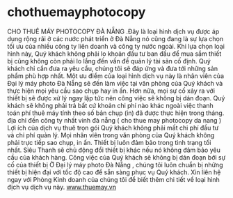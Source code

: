 # chothuemayphotocopy
CHO THUÊ MÁY PHOTOCOPY ĐÀ NẴNG .Đây là loại hình dịch vụ được áp dụng rộng rãi ở các nước phát triển ở Đà Nẵng nó cũng đang là sự lựa chọn tối ưu của nhiều công ty liên doanh và công ty nước ngoài. Khi lựa chọn loại hình này, Quý khách không phải lo khoản đầu tư ban đầu để mua sắm thiết bị cũng không còn phải lo lắng đến vấn đề quản lý tài sản cố định. Quý khách chỉ cần đưa ra yêu cầu, chúng tôi sẽ đáp ứng và đưa tới những sản phẩm phù hợp nhất. Một ưu điểm của loại hình dịch vụ này là nhân viên của Đại lý máy photo Đà Nẵng sẽ đến làm việc tại văn phòng của Quý khách và thực hiện mọi yêu cầu sao chụp hay in ấn. Hơn nữa, mọi sự cố xảy ra với thiết bị sẽ được xử lý ngay lập tức nên công việc sẽ không bị dán đoạn. Quý khách sẽ không phải trả bất cứ khoản chi phí nào khác ngoài việc thanh toán phí thuê máy tính theo số bản chụp (in) đã được thực hiện trong tháng.     địa chỉ đến công ty nhất vinh đà nẵng ( cho thue may photocopy da nang )   Lợi ích của dịch vụ thuê trọn gói  Quý khách không phải mất chi phí đầu tư và chi phí quản lý. Mọi nhân viên trong văn phòng của Quý khách không phải trực tiếp sao chụp, in ấn. Thiết bị luôn đảm bảo trong tình trạng tối nhất. Siêu Thanh sẽ chủ động đổi thiết bị khác nếu nó không đảm bảo yêu cầu của khách hàng. Công việc của Quý khách sẽ không bị dán đoạn bởi sự cố của thiết bị  Ở Đại lý máy photo Đà Nẵng , chúng tôi luôn chuẩn bị những thiết bị hiện đại với tốc độ cao để sẵn sàng phục vụ Quý khách. Xin liên hệ ngay với Phòng Kinh doanh của chúng tôi để biết thêm chi tiết về loại hình địch vụ dịch vụ này. www.thuemay.vn
